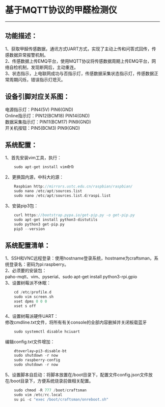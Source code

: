 # 基于MQTT协议的甲醛检测仪  
___
## 功能描述：

1、获取甲醛传感数据，通讯方式UART方式，实现了主动上传和问答式回传，传感数据异常报警机制。  
2、传感数据上传EMQ平台，使用MQTT协议将传感数据周期上传EMQ平台，网络自检机制，发现断网后，主动重连。  
3、状态指示，上电联网成功与否指示灯，传感数据采集状态指示灯，传感数据正常周期闪烁，错误指示灯熄灭。  
## 设备引脚对应关系图：

电源指示灯：PIN4(5V)  PIN6(GND)  
Online指示灯：PIN12(BCM18) PIN14(GND)  
数据采集指示灯：PIN11(BCM17) PIN9(GND)  
开关机按钮：PIN5(BCM3) PIN9(GND)  
## 系统配置：

1、首先安装vim工具，执行：

``` c
	sudo apt-get install vim命令
```
2、更换国内源，中科大的源：  

``` c
	Raspbian http://mirrors.ustc.edu.cn/raspbian/raspbian/
	sudo nano /etc/apt/sources.list
	sudo nano /etc/apt/sources.list.d/raspi.list  

```
3、安装pip3包： 

``` c
	curl https://bootstrap.pypa.io/get-pip.py -o get-pip.py
	sudo apt-get install python3-distutils
	sudo python3 get-pip.py
	pip3 --version
```
## 系统配置清单：

1、SSH和VNC远程登录：使用hostname登录系统，hostname为craftsman，系统登录名：密码为pi:raspberry。  
2、必须要的安装包：  
paho-mqtt、vim、pyserial、sudo apt-get install python3-rpi.gpio  
3、设置树莓派不休眠：  

``` c
	cd /etc/profile.d
	sudo vim screen.sh
	xset dpms 0 0 0
	xset s off
```
4、设置树莓派硬件UART：  
修改cmdline.txt文件，将所有有关console的全部内容删掉并关闭板载蓝牙 

``` c
	sudo systemctl disable hciuart
```
编辑config.txt文件增加： 

``` c
	dtoverlay=pi3-disable-bt
	sudo shutdown -r now
	sudo raspberry-config
	sudo shutdown -r now
```
5、设置脚本自启动：将脚本放置在/boot目录下，配置文件config.json文件放在/boot目录下，方便系统烧录前做相关配置。  

``` c
	sudo chmod -R 777 /boot/craftsman
	sudo vim /etc/rc.local
	su pi -c "exec /boot/craftsman/onreboot.sh"
```

